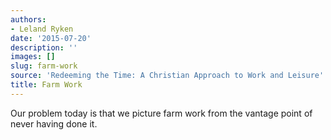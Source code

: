 ```yaml
---
authors:
- Leland Ryken
date: '2015-07-20'
description: ''
images: []
slug: farm-work
source: 'Redeeming the Time: A Christian Approach to Work and Leisure'
title: Farm Work
---
```


Our problem today is that we picture farm work from the vantage point of never having done it.
